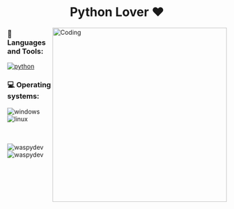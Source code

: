 <h1 align="center">Python Lover ❤️</h1>

<img align="right" alt="Coding" width="400" src="https://media.tenor.com/GfSX-u7VGM4AAAAC/coding.gif">









<h3 align="left">🧰 Languages and Tools:</h3>
<p align="left">
  <a href="https://aws.amazon.com/amplify/" target="_blank" rel="noreferrer"> <img src="https://img.shields.io/badge/Python-3776AB?style=for-the-badge&logo=python&logoColor=white" alt="python"/> </a>
</p>

<h3 align="left">💻 Operating systems:</h3>
<p align="left">
  <img src="https://img.shields.io/badge/Windows-0078D6?style=for-the-badge&logo=windows&logoColor=white" alt="windows" />
  <img src="https://img.shields.io/badge/Linux-FCC624?style=for-the-badge&logo=linux&logoColor=black" alt="linux" />
</p>

<p>ㅤ</p>


<p><img align="left" src="https://github-readme-stats.vercel.app/api?username=waspydev&show_icons=true&locale=en&theme=tokyonight" alt="waspydev" /></p>

<p><img align="left" src="https://github-readme-stats.vercel.app/api/top-langs?username=waspydev&show_icons=true&locale=en&layout=compact&theme=tokyonight" alt="waspydev" /></p>
